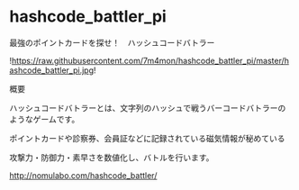 # hashcode_battler_pi

最強のポイントカードを探せ！　ハッシュコードバトラー

!https://raw.githubusercontent.com/7m4mon/hashcode_battler_pi/master/hashcode_battler_pi.jpg!

概要

ハッシュコードバトラーとは、文字列のハッシュで戦うバーコードバトラーのようなゲームです。

ポイントカードや診察券、会員証などに記録されている磁気情報が秘めている

攻撃力・防御力・素早さを数値化し、バトルを行います。

http://nomulabo.com/hashcode_battler/
